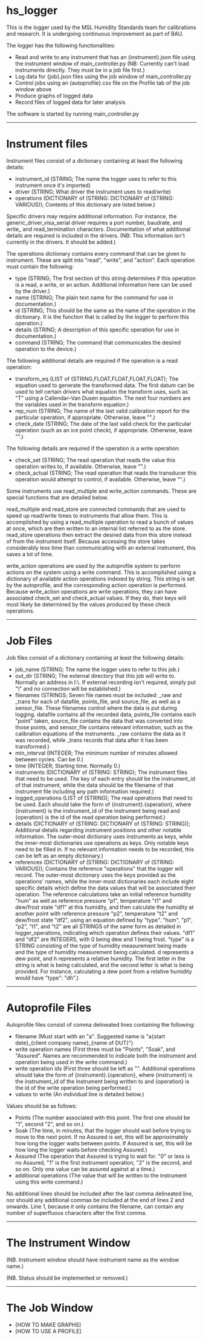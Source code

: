 # hs_logger

This is the logger used by the MSL Humidity Standards team for calibrations and research. It is undergoing continuous improvement as part of BAU.

The logger has the following functionalities:
* Read and write to any instrument that has an {instrument}.json file using the instrument window of main_controller.py (NB: Currently can't load instruments directly. They must be in a job file first.)
* Log data for {job}.json files using the job window of main_controller.py
* Control jobs using an {autoprofile}.csv file on the Profile tab of the job window above
* Produce graphs of logged data
* Record files of logged data for later analysis

The software is started by running main_controller.py

***

# Instrument files

Instrument files consist of a dictionary containing at least the following details:
* instrument_id (STRING; The name the logger uses to refer to this instrument once it's imported)
* driver (STRING; What driver the instrument uses to read/write)
* operations  (DICTIONARY of (STRING: DICTIONARY of (STRING: VARIOUS)); Contents of this dictionary are listed below.)

Specific drivers may require additional information. For instance, the generic_driver_visa_serial driver requires a port number, baudrate, and write_ and read_termination characters. Documentation of what additional details are required is included in the drivers. (NB: This information isn't currently in the drivers. It should be added.)

The operations dictionary contains every command that can be given to instrument. These are split into "read", "write", and "action". Each operation must contain the following:
* type (STRING; The first section of this string determines if this operation is a read, a write, or an action. Additional information here can be used by the driver.)
* name (STRING; The plain text name for the command for use in documentation.)
* id (STRING; This should be the same as the name of the operation in the dictionary. It is the function that is called by the logger to perform this operation.)
* details (STRING; A description of this specific operation for use in documentation.)
* command (STRING; The command that communicates the desired operation to the device.)

The following additional details are required if the operation is a read operation:
* transform_eq (LIST of (STRING,FLOAT,FLOAT,FLOAT,FLOAT); The equation used to generate the transformed data. The first datum can be used to tell certain drivers what equation the transform uses, such as "T" using a Callendar–Van Dusen equation. The next four numbers are the variables used in the transform equation.)
* rep_num (STRING; The name of the last valid calibration report for the particular operation, if appropriate. Otherwise, leave "".)
* check_date (STRING; The date of the last valid check for the particular operation (such as an ice point check), if appropriate. Otherwise, leave "".)

The following details are required if the operation is a write operation:
* check_set (STRING; The read operation that reads the value this operation writes to, if available. Otherwise, leave "".)
* check_actual (STRING; The read operation that reads the transducer this operation would attempt to control, if available. Otherwise, leave "".)

Some instruments use read_multiple and write_action commands. These are special functions that are detailed below.

read_multiple and read_store are connected commands that are used to speed up read/write times to instruments that allow them. This is accomplished by using a read_multiple operation to read a bunch of values at once, which are then written to an internal list referred to as the store. read_store operations then extract the desired data from this store instead of from the instrument itself. Because accessing the store takes considerably less time than communicating with an external instrument, this saves a lot of time.

write_action operations are used by the autoprofile system to perform actions on the system using a write command. This is accomplished using a dictionary of available action operations indexed by string. This string is set by the autoprofile, and the corresponding action operation is performed. Because write_action operations are write operations, they can have associated check_set and check_actual values. If they do, their keys will most likely be determined by the values produced by these check operations.

***

# Job Files

Job files consist of a dictionary containing at least the following details:
* job_name (STRING; The name the logger uses to refer to this job.)
* out_dir (STRING; The external directory that this job will write to. Normally an address in I:\\. If external recording isn't required, simply put "\\" and no connection will be established.)
* filenames (STRINGS; Seven file names must be included: _raw and _trans for each of datafile, points_file, and source_file, as well as a sensor_file. These filenames control where the data is put during logging. datafile contains all the recorded data, points_file contains each "point" taken, source_file contains the data that was converted into those points, and sensor_file contains relevant information, such as the calibration equations of the instruments. _raw contains the data as it was recorded, while _trans records that data after it has been transformed.)
* min_interval (INTEGER; The minimum number of minutes allowed between cycles. Can be 0.)
* time (INTEGER; Starting time. Normally 0.)
* instruments (DICTIONARY of (STRING: STRING); The instrument files that need to be used. The key of each entry should be the instrument_id of that instrument, while the data should be the filename of that instrument file including any path information required.)
* logged_operations (LIST of (STRING); The read operations that need to be used. Each should take the form of {instrument}.{operation}, where {instrument} is the instrument_id of the instrument being read and {operation} is the id of the read operation being performed.)
* details (DICTIONARY of (STRING: DICTIONARY of (STRING: STRING)); Additional details regarding instrument positions and other notable information. The outer-most dictionary uses instruments as keys, while the inner-most dictionaries use operations as keys. Only notable keys need to be filled in. If no relevant information needs to be recorded, this can be left as an empty dictionary.)
* references (DICTIONARY of (STRING: DICTIONARY of (STRING: VARIOUS)); Contains the reference "operations" that the logger will record. The outer-most dictionary uses the keys provided as the operations' names, while the inner-most dictionaries each include eight specific details which define the data values that will be associated their operation. The reference calculations take an initial reference humidity "hum" as well as reference pressure "p1", temperature "t1" and dew/frost state "df1" at this humidity, and then calculate the humidity at another point with reference pressure "p2", temperature "t2" and dew/frost state "df2", using an equation defined by "type". "hum", "p1", "p2", "t1", and "t2" are all STRINGS of the same form as detailed in logger_operations, indicating which operation defines their values. "df1" and "df2" are INTEGERS, with 0 being dew and 1 being frost. "type" is a STRING consisting of the type of humidity measurement being made and the type of humidity measurement being calculated. d represents a dew point, and h represents a relative humidity. The first letter in the string is what is being calculated, and the second letter is what is being provided. For instance, calculating a dew point from a relative humidity would have "type": "dh".)

***

# Autoprofile Files

Autoprofile files consist of comma delineated lines containing the following:
* filename (Must start with an "a". Suggested name is "a{start date}\_{client company name}\_{name of DUT}")
* write operation names (First three must be "Points", "Soak", and "Assured". Names are recommended to indicate both the instrument and operation being used in the write command.)
* write operation ids (First three should be left as "". Additional operations should take the form of {instrument}.{operation}, where {instrument} is the instrument_id of the instrument being written to and {operation} is the id of the write operation being performed.)
* values to write (An individual line is detailed below.)

Values should be as follows:
* Points (The number associated with this point. The first one should be "1", second "2", and so on.)
* Soak (The time, in minutes, that the logger should wait before trying to move to the next point. If no Assured is set, this will be approximately how long the logger waits between points. If Assured is set, this will be how long the logger waits before checking Assured.)
* Assured (The operation that Assured is trying to wait for. "0" or less is no Assured, "1" is the first instrument operation, "2" is the second, and so on. Only one value can be assured against at a time.)
* additional operations (The value that will be written to the instrument using this write command.)

No additional lines should be included after the last comma delineated line, nor should any additional commas be included at the end of lines 2 and onwards. Line 1, because it only contains the filename, can contain any number of superfluous characters after the first comma.

***

# The Instrument Window

(NB. Instrument window should have instrument name as the window name.)

(NB. Status should be implemented or removed.)

***

# The Job Window



* [HOW TO MAKE GRAPHS]
* [HOW TO USE A PROFILE]